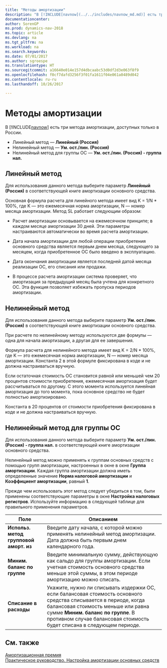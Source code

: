 ```yaml
---
title: "Методы амортизации"
description: "В [!INCLUDE[navnow](../../includes/navnow_md.md)] есть три метода амортизации, доступных только в России."
documentationcenter: 
author: SorenGP
ms.prod: dynamics-nav-2018
ms.topic: article
ms.devlang: na
ms.tgt_pltfrm: na
ms.workload: na
ms.search.keywords: 
ms.date: 07/01/2017
ms.author: sgroespe
ms.translationtype: HT
ms.sourcegitcommit: a16640e014e157d4dbcaabc53d0df2d3e063f8f9
ms.openlocfilehash: f0cf7dafd3256f3f01fa1611f04e061a0489d042
ms.contentlocale: ru-ru
ms.lasthandoff: 10/26/2017

---
```

# <a name="depreciation-methods"></a>Методы амортизации
В [!INCLUDE[navnow](../../includes/navnow_md.md)] есть три метода амортизации, доступных только в России.  

- Линейный метод — **Линейный (Россия)**  
- Нелинейный метод — **Ум. ост./лин. (Россия)**  
- Нелинейный метод для группы ОС — **Ум. ост./лин. (Россия) - группа нал.**  

## <a name="straight-line-method"></a>Линейный метод  
 Для использования данного метода выберите параметр **Линейный (Россия)** в соответствующей книге амортизации основного средства.  

 Основная формула расчета для линейного метода имеет вид K = 1/N * 100%, где K — это ежемесячная норма амортизации, N — номер месяца амортизации. Метод SL работает следующим образом:  

-   Расчет амортизации основывается на ежемесячном принципе; в каждом месяце амортизации 30 дней. Эти параметры настраиваются автоматически во время расчета амортизации.  

-   Дата начала амортизации для любой операции приобретения основного средства является первым днем месяца, следующего за месяцем, когда приобретенное ОС было введено в эксплуатацию.  

-   Дата окончания амортизации является последней датой месяца реализации ОС, его списания или продажи.  

-   В процессе расчета амортизации система проверяет, что амортизация за предыдущий месяц была учтена для конкретного ОС. Эта функция позволяет избежать пропуска периодов амортизации.  

## <a name="non-linear-method"></a>Нелинейный метод  
 Для использования данного метода выберите параметр **Ум. ост./лин. (Россия)** в соответствующей книге амортизации основного средства.  

 При расчете по нелинейному методу используются две формулы — одна для начала амортизации, а другая для ее завершения.  

 Формула расчета для нелинейного метода имеет вид K = 2/N * 100%, где K — это ежемесячная норма амортизации, N — номер месяца амортизации. Константа 2 в этой формуле фиксирована в коде и не должна настраиваться вручную.  

 Если остаточная стоимость ОС становится равной или меньшей чем 20 процентов стоимости приобретения, ежемесячная амортизация будет рассчитываться по другому. С этого момента используется линейная амортизация до того момента, пока основное средство не будет полностью амортизировано.  

 Константа в 20 процентов от стоимости приобретения фиксирована в коде и не должна настраиваться вручную.  

## <a name="non-linear-method-for-a-group-of-fixed-assets"></a>Нелинейный метод для группы ОС  
 Для использования данного метода выберите параметр **Ум. ост./лин. (Россия) - группа нал.** в соответствующей книге амортизации основного средства.  

 Нелинейный метод можно применять к группам основных средств с помощью групп амортизации, настроенных в окне в окне **Группа амортизации**. Каждая группа амортизации должна иметь определенные значение **Норма налоговой амортизации** и **Коэффициент амортизации**, равный **1**.  

 Прежде чем использовать этот метод следует убедиться в том, были применены соответствующие параметры в окне **Настройка налоговых регистров**. Используйте информацию в следующей таблице для правильного применения параметров.  

|Поле|Описанием|  
|---------------------------------|---------------------------------------|  
|**Использ. метод групповой аморт. из**|Введите дату начала, с которой можно применять нелинейный метод амортизации. Дата должна быть первым днем календарного года.|  
|**Миним. баланс по группе**|Введите минимальную сумму, действующую как сальдо для группы амортизации. Если учетная стоимость основного средства меньше этой суммы, в этом периоде амортизацию можно списать.|  
|**Списание в расходы**|Укажите, нужно ли списывать издержки ОС, если балансовая стоимость основного средства списывается в периоде, когда балансовая стоимость меньше или равна сумме **Миним. баланс по группе**. В противном случае балансовая стоимость будет списана в следующем периоде.|  

## <a name="see-also"></a>См. также  
 [Амортизационная премия](depreciation-bonus.md)   
 [Практическое руководство. Настройка амортизации основных средств](../../fa-how-setup-depreciation.md)

